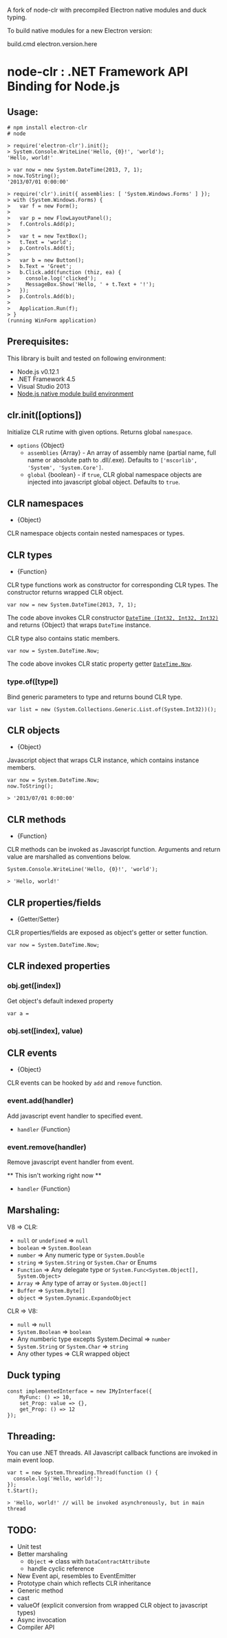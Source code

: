A fork of node-clr with precompiled Electron native modules and duck typing.

To build native modules for a new Electron version:

build.cmd electron.version.here

# node-clr : .NET Framework API Binding for Node.js

## Usage:
	# npm install electron-clr
	# node
	
	> require('electron-clr').init();
	> System.Console.WriteLine('Hello, {0}!', 'world');
	'Hello, world!'

	> var now = new System.DateTime(2013, 7, 1);
	> now.ToString();
	'2013/07/01 0:00:00'

	> require('clr').init({ assemblies: [ 'System.Windows.Forms' ] });
	> with (System.Windows.Forms) {
	>   var f = new Form();
	>   
	>   var p = new FlowLayoutPanel();
	>   f.Controls.Add(p);
	>   
	>   var t = new TextBox();
	>   t.Text = 'world';
	>   p.Controls.Add(t);
	>   
	>   var b = new Button();
	>   b.Text = 'Greet';
	>   b.Click.add(function (thiz, ea) {
	>     console.log('clicked');
	>     MessageBox.Show('Hello, ' + t.Text + '!');
	>   });
	>   p.Controls.Add(b);
	> 
	>   Application.Run(f);
	> }
	(running WinForm application)


## Prerequisites:

This library is built and tested on following environment:

- Node.js v0.12.1
- .NET Framework 4.5
- Visual Studio 2013
- [Node.js native module build environment](https://github.com/TooTallNate/node-gyp)


## clr.init([options])

Initialize CLR rutime with given options. Returns global `namespace`.

- `options` {Object}
	- `assemblies` {Array} - An array of assembly name (partial name, full name or absolute path to .dll/.exe).
	  Defaults to `['mscorlib', 'System', 'System.Core']`.
	- `global` {boolean} - if `true`, CLR global namespace objects are injected into javascript global object.
	  Defaults to `true`.


## CLR namespaces

- {Object}

CLR namespace objects contain nested namespaces or types.


## CLR types

- {Function}

CLR type functions work as constructor for corresponding CLR types.
The constructor returns wrapped CLR object.

	var now = new System.DateTime(2013, 7, 1);

The code above invokes CLR constructor [`DateTime (Int32, Int32, Int32)`](http://msdn.microsoft.com/ja-jp/library/xcfzdy4x.aspx)
and returns {Object} that wraps `DateTime` instance.


CLR type also contains static members.

	var now = System.DateTime.Now;

The code above invokes CLR static property getter [`DateTime.Now`](http://msdn.microsoft.com/ja-jp/library/system.datetime.now.aspx).


### type.of([type])

Bind generic parameters to type and returns bound CLR type.

	var list = new (System.Collections.Generic.List.of(System.Int32))();


## CLR objects

- {Object}

Javascript object that wraps CLR instance, which contains instance members.

	var now = System.DateTime.Now;
	now.ToString();
	
	> '2013/07/01 0:00:00'


## CLR methods

- {Function}

CLR methods can be invoked as Javascript function. Arguments and return value are marshalled as conventions below.

	System.Console.WriteLine('Hello, {0}!', 'world');
	
	> 'Hello, world!'

## CLR properties/fields

- {Getter/Setter}

CLR properties/fields are exposed as object's getter or setter function.

	var now = System.DateTime.Now;


## CLR indexed properties

### obj.get([index])

Get object's default indexed property

	var a = 

### obj.set([index], value)


## CLR events

- {Object}

CLR events can be hooked by `add` and `remove` function.


### event.add(handler)

Add javascript event handler to specified event.

- `handler` {Function}


### event.remove(handler)

Remove javascript event handler from event.

** This isn't working right now **

- `handler` {Function}


## Marshaling:

V8 => CLR:

- `null` or `undefined` => `null`
- `boolean` => `System.Boolean`
- `number` => Any numeric type or `System.Double`
- `string` => `System.String` or `System.Char` or Enums
- `Function` => Any delegate type or `System.Func<System.Object[], System.Object>`
- `Array` => Any type of array or `System.Object[]`
- `Buffer` => `System.Byte[]`
- `object` => `System.Dynamic.ExpandoObject`

CLR => V8:

- `null` => `null`
- `System.Boolean` => `boolean`
- Any numberic type excepts System.Decimal => `number`
- `System.String` or `System.Char` => `string`
- Any other types => CLR wrapped object

## Duck typing

    const implementedInterface = new IMyInterface({
        MyFunc: () => 10,
        set_Prop: value => {},
        get_Prop: () => 12
    });

## Threading:

You can use .NET threads. All Javascript callback functions are invoked in main event loop.

	var t = new System.Threading.Thread(function () {
	  console.log('Hello, world!');
	});
	t.Start();
	
	> 'Hello, world!' // will be invoked asynchronously, but in main thread


## TODO:
- Unit test
- Better marshaling
  - `Object` => class with `DataContractAttribute`
  - handle cyclic reference
- New Event api, resembles to EventEmitter
- Prototype chain which reflects CLR inheritance
- Generic method
- cast
- valueOf (explicit conversion from wrapped CLR object to javascript types)
- Async invocation
- Compiler API
